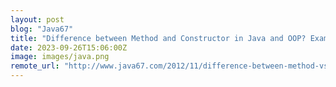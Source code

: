 ```yaml
---
layout: post
blog: "Java67"
title: "Difference between Method and Constructor in Java and OOP? Example"
date: 2023-09-26T15:06:00Z
image: images/java.png
remote_url: "http://www.java67.com/2012/11/difference-between-method-vs-constructor-java.html"
---
```


